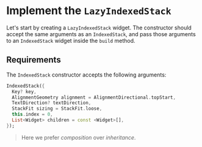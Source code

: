 # Implement the `LazyIndexedStack`

Let's start by creating a `LazyIndexedStack` widget.
The constructor should accept the same arguments
as an `IndexedStack`, and pass those arguments
to an `IndexedStack` widget inside the `build` method.

## Requirements

The `IndexedStack` constructor accepts the following arguments:

```dart
IndexedStack({
  Key? key,
  AlignmentGeometry alignment = AlignmentDirectional.topStart,
  TextDirection? textDirection,
  StackFit sizing = StackFit.loose,
  this.index = 0,
  List<Widget> children = const <Widget>[],
});
```

<!-- Why is this a block quote? -->

> Here we prefer _composition_ over _inheritance_.
